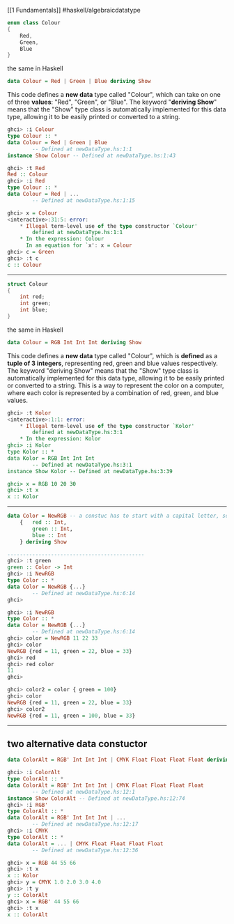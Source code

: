 [[1 Fundamentals]]
#haskell/algebraicdatatype

```c++
enum class Colour
{
	Red,
	Green,
	Blue
}
```
the same in Haskell
```haskell
data Colour = Red | Green | Blue deriving Show
```
This code defines a **new data** type called "Colour", which can take on one of three **values**: "Red", "Green", or "Blue". The keyword "**deriving Show**" means that the "Show" type class is automatically implemented for this data type, allowing it to be easily printed or converted to a string.
```haskell
ghci> :i Colour
type Colour :: *
data Colour = Red | Green | Blue
        -- Defined at newDataType.hs:1:1
instance Show Colour -- Defined at newDataType.hs:1:43

ghci> :t Red
Red :: Colour
ghci> :i Red
type Colour :: *
data Colour = Red | ...
        -- Defined at newDataType.hs:1:15

ghci> x = Colour
<interactive>:31:5: error:
    * Illegal term-level use of the type constructor `Colour'
        defined at newDataType.hs:1:1
    * In the expression: Colour
      In an equation for `x': x = Colour
ghci> c = Green
ghci> :t c
c :: Colour
```

-------
```c++
struct Colour
{
	int red;
	int green;
	int blue;
}
```
the same in Haskell
```haskell
data Colour = RGB Int Int Int deriving Show
```
This code defines a **new data** type called "Colour", which is **defined** as a **tuple of 3 integers**, representing red, green and blue values respectively. The keyword "deriving Show" means that the "Show" type class is automatically implemented for this data type, allowing it to be easily printed or converted to a string. This is a way to represent the color on a computer, where each color is represented by a combination of red, green, and blue values.
```haskell
ghci> :t Kolor
<interactive>:1:1: error:
    * Illegal term-level use of the type constructor `Kolor'
        defined at newDataType.hs:3:1
    * In the expression: Kolor
ghci> :i Kolor
type Kolor :: *
data Kolor = RGB Int Int Int
        -- Defined at newDataType.hs:3:1
instance Show Kolor -- Defined at newDataType.hs:3:39

ghci> x = RGB 10 20 30
ghci> :t x
x :: Kolor
```


--------
```haskell
data Color = NewRGB -- a constuc has to start with a capital letter, so NewRGB is correct but newRGB is wrong
    {   red :: Int,
        green :: Int,
        blue :: Int
    } deriving Show

--------------------------------------------
ghci> :t green
green :: Color -> Int
ghci> :i NewRGB
type Color :: *
data Color = NewRGB {...}
        -- Defined at newDataType.hs:6:14
ghci>

ghci> :i NewRGB
type Color :: *
data Color = NewRGB {...}
        -- Defined at newDataType.hs:6:14
ghci> color = NewRGB 11 22 33
ghci> color
NewRGB {red = 11, green = 22, blue = 33}
ghci> red 
ghci> red color
11
ghci>
```

```haskell
ghci> color2 = color { green = 100}
ghci> color
NewRGB {red = 11, green = 22, blue = 33}
ghci> color2
NewRGB {red = 11, green = 100, blue = 33}
```

----
## two alternative data constuctor
```haskell
data ColorAlt = RGB' Int Int Int | CMYK Float Float Float Float deriving Show
```

```haskell
ghci> :i ColorAlt
type ColorAlt :: *
data ColorAlt = RGB' Int Int Int | CMYK Float Float Float Float
        -- Defined at newDataType.hs:12:1
instance Show ColorAlt -- Defined at newDataType.hs:12:74      
ghci> :i RGB'
type ColorAlt :: *
data ColorAlt = RGB' Int Int Int | ...    
        -- Defined at newDataType.hs:12:17
ghci> :i CMYK
type ColorAlt :: *
data ColorAlt = ... | CMYK Float Float Float Float
        -- Defined at newDataType.hs:12:36 
```

```haskell
ghci> x = RGB 44 55 66
ghci> :t x
x :: Kolor
ghci> y = CMYK 1.0 2.0 3.0 4.0
ghci> :t y
y :: ColorAlt
ghci> x = RGB' 44 55 66
ghci> :t x
x :: ColorAlt
```









